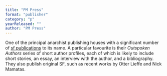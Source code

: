 ```yaml
---
title: "PM Press"
format: "publisher"
category: "p"
yearReleased: ""
author: "PM Press"
---
```

One of the principal anarchist publishing houses with a significant number of <a href="https://pmpress.org/index.php?l=product_list&c=61&show=100">sf publications</a> to its name. A particular favourite is their _Outspoken Authors_ series of short author profiles, each of which is likely to include short stories, an essay, an interview with the author, and a bibliography. They also publish original SF, such as recent works by Otter Lieffe and Nick Mamatas.

